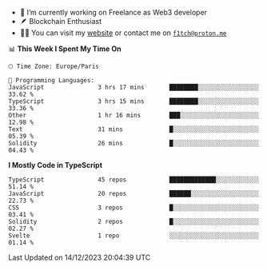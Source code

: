 - 🔭 I’m currently working on Freelance as Web3 developer
- 🪶 Blockchain Enthusiast
- 👨‍💻 You can visit my [website](https://f1tch.xyz) or contact me on [`f1tch@proton.me`](mailto:f1tch@proton.me)

<!--START_SECTION:waka-->
📊 **This Week I Spent My Time On** 

```text
🕑︎ Time Zone: Europe/Paris

💬 Programming Languages: 
JavaScript               3 hrs 17 mins       ████████░░░░░░░░░░░░░░░░░   33.62 % 
TypeScript               3 hrs 15 mins       ████████░░░░░░░░░░░░░░░░░   33.36 % 
Other                    1 hr 16 mins        ███░░░░░░░░░░░░░░░░░░░░░░   12.98 % 
Text                     31 mins             █░░░░░░░░░░░░░░░░░░░░░░░░   05.39 % 
Solidity                 26 mins             █░░░░░░░░░░░░░░░░░░░░░░░░   04.43 % 
```

**I Mostly Code in TypeScript** 

```text
TypeScript               45 repos            █████████████░░░░░░░░░░░░   51.14 % 
JavaScript               20 repos            ██████░░░░░░░░░░░░░░░░░░░   22.73 % 
CSS                      3 repos             █░░░░░░░░░░░░░░░░░░░░░░░░   03.41 % 
Solidity                 2 repos             █░░░░░░░░░░░░░░░░░░░░░░░░   02.27 % 
Svelte                   1 repo              ░░░░░░░░░░░░░░░░░░░░░░░░░   01.14 % 
```




 Last Updated on 14/12/2023 20:04:39 UTC
<!--END_SECTION:waka-->

